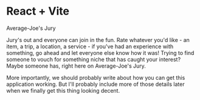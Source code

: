 # React + Vite

Average-Joe's Jury

Jury's out and everyone can join in the fun. Rate whatever you'd like - an item, a trip, a location, a service - if you've had an experience with something, go ahead and let everyone else know how it was! Trying to find someone to vouch for something niche that has caught your interest? Maybe someone has, right here on Average-Joe's Jury. 

More importantly, we should probably write about how you can get this application working. But I'll probably include more of those details later when we finally get this thing looking decent.
